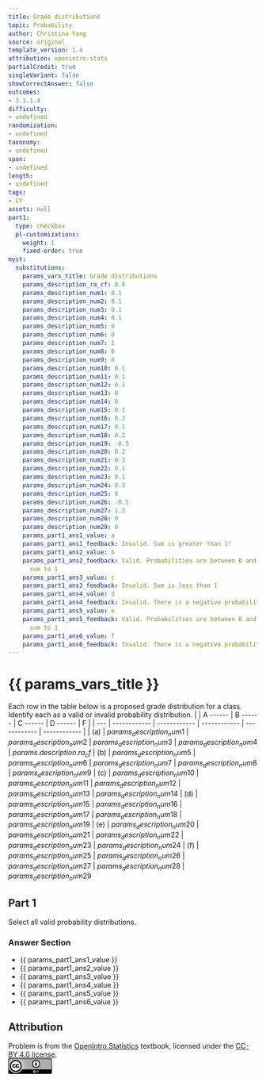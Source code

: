 ```yaml
---
title: Grade distributions
topic: Probability
author: Christina Yang
source: original
template_version: 1.4
attribution: openintro-stats
partialCredit: true
singleVariant: false
showCorrectAnswer: false
outcomes:
- 3.1.1.4
difficulty:
- undefined
randomization:
- undefined
taxonomy:
- undefined
span:
- undefined
length:
- undefined
tags:
- CY
assets: null
part1:
  type: checkbox
  pl-customizations:
    weight: 1
    fixed-order: true
myst:
  substitutions:
    params_vars_title: Grade distributions
    params_description_ra_cf: 0.8
    params_description_num1: 0.1
    params_description_num2: 0.1
    params_description_num3: 0.1
    params_description_num4: 0.1
    params_description_num5: 0
    params_description_num6: 0
    params_description_num7: 1
    params_description_num8: 0
    params_description_num9: 0
    params_description_num10: 0.1
    params_description_num11: 0.1
    params_description_num12: 0.1
    params_description_num13: 0
    params_description_num14: 0
    params_description_num15: 0.1
    params_description_num16: 0.2
    params_description_num17: 0.1
    params_description_num18: 0.2
    params_description_num19: -0.5
    params_description_num20: 0.2
    params_description_num21: 0.3
    params_description_num22: 0.1
    params_description_num23: 0.1
    params_description_num24: 0.3
    params_description_num25: 0
    params_description_num26: -0.5
    params_description_num27: 1.2
    params_description_num28: 0
    params_description_num29: 0
    params_part1_ans1_value: a
    params_part1_ans1_feedback: Invalid. Sum is greater than 1!
    params_part1_ans2_value: b
    params_part1_ans2_feedback: Valid. Probabilities are between 0 and 1, and they
      sum to 1
    params_part1_ans3_value: c
    params_part1_ans3_feedback: Invalid. Sum is less than 1
    params_part1_ans4_value: d
    params_part1_ans4_feedback: Invalid. There is a negative probability
    params_part1_ans5_value: e
    params_part1_ans5_feedback: Valid. Probabilities are between 0 and 1, and they
      sum to 1
    params_part1_ans6_value: f
    params_part1_ans6_feedback: Invalid. There is a negative probability
---
```

# {{ params_vars_title }}
Each row in the table below is a proposed grade distribution for a class. Identify each as a valid or invalid probability distribution.
|  |  A ------   |  B ------  |  C ------  |  D ------  |  F |
| --- | ------------ | ------------ | ------------ | ------------ | ------------ |
| (a) | ${{ params_description_num1 }}$   | ${{ params_description_num2 }}$   | ${{ params_description_num3 }}$   | ${{ params_description_num4 }}$   | ${{ params.description.ra_cf }}$
| (b) | ${{ params_description_num5 }}$     | ${{ params_description_num6 }}$     | ${{ params_description_num7 }}$     | ${{ params_description_num8 }}$     | ${{ params_description_num9 }}$
| (c) | ${{ params_description_num10 }}$   | ${{ params_description_num11 }}$   | ${{ params_description_num12 }}$   | ${{ params_description_num13 }}$     | ${{ params_description_num14 }}$
| (d) | ${{ params_description_num15 }}$   | ${{ params_description_num16 }}$   | ${{ params_description_num17 }}$   | ${{ params_description_num18 }}$   | ${{ params_description_num19 }}$
| (e) | ${{ params_description_num20 }}$   | ${{ params_description_num21 }}$   | ${{ params_description_num22 }}$   | ${{ params_description_num23 }}$   | ${{ params_description_num24 }}$
| (f) | ${{ params_description_num25 }}$     | ${{ params_description_num26 }}$  | ${{ params_description_num27 }}$   | ${{ params_description_num28 }}$     | ${{ params_description_num29 }}$

## Part 1

Select all valid probability distributions.

### Answer Section

- {{ params_part1_ans1_value }}
- {{ params_part1_ans2_value }}
- {{ params_part1_ans3_value }}
- {{ params_part1_ans4_value }}
- {{ params_part1_ans5_value }}
- {{ params_part1_ans6_value }}

## Attribution

Problem is from the [OpenIntro Statistics](https://openintro.org/book/os/) textbook, licensed under the [CC-BY 4.0 license](https://creativecommons.org/licenses/by/4.0/).<br>![Image representing the Creative Commons 4.0 BY license.](https://raw.githubusercontent.com/firasm/bits/master/by.png)